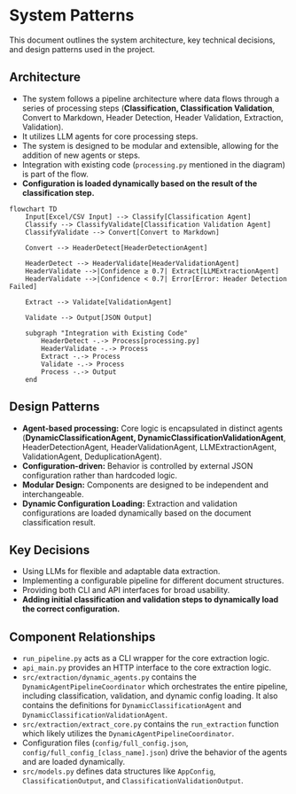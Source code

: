 # System Patterns

This document outlines the system architecture, key technical decisions, and design patterns used in the project.

## Architecture
- The system follows a pipeline architecture where data flows through a series of processing steps (**Classification, Classification Validation**, Convert to Markdown, Header Detection, Header Validation, Extraction, Validation).
- It utilizes LLM agents for core processing steps.
- The system is designed to be modular and extensible, allowing for the addition of new agents or steps.
- Integration with existing code (`processing.py` mentioned in the diagram) is part of the flow.
- **Configuration is loaded dynamically based on the result of the classification step.**

```mermaid
flowchart TD
    Input[Excel/CSV Input] --> Classify[Classification Agent]
    Classify --> ClassifyValidate[Classification Validation Agent]
    ClassifyValidate --> Convert[Convert to Markdown]

    Convert --> HeaderDetect[HeaderDetectionAgent]

    HeaderDetect --> HeaderValidate[HeaderValidationAgent]
    HeaderValidate -->|Confidence ≥ 0.7| Extract[LLMExtractionAgent]
    HeaderValidate -->|Confidence < 0.7| Error[Error: Header Detection Failed]

    Extract --> Validate[ValidationAgent]

    Validate --> Output[JSON Output]

    subgraph "Integration with Existing Code"
        HeaderDetect -.-> Process[processing.py]
        HeaderValidate -.-> Process
        Extract -.-> Process
        Validate -.-> Process
        Process -.-> Output
    end
```

## Design Patterns
- **Agent-based processing:** Core logic is encapsulated in distinct agents (**DynamicClassificationAgent, DynamicClassificationValidationAgent**, HeaderDetectionAgent, HeaderValidationAgent, LLMExtractionAgent, ValidationAgent, DeduplicationAgent).
- **Configuration-driven:** Behavior is controlled by external JSON configuration rather than hardcoded logic.
- **Modular Design:** Components are designed to be independent and interchangeable.
- **Dynamic Configuration Loading:** Extraction and validation configurations are loaded dynamically based on the document classification result.

## Key Decisions
- Using LLMs for flexible and adaptable data extraction.
- Implementing a configurable pipeline for different document structures.
- Providing both CLI and API interfaces for broad usability.
- **Adding initial classification and validation steps to dynamically load the correct configuration.**

## Component Relationships
- `run_pipeline.py` acts as a CLI wrapper for the core extraction logic.
- `api_main.py` provides an HTTP interface to the core extraction logic.
- `src/extraction/dynamic_agents.py` contains the `DynamicAgentPipelineCoordinator` which orchestrates the entire pipeline, including classification, validation, and dynamic config loading. It also contains the definitions for `DynamicClassificationAgent` and `DynamicClassificationValidationAgent`.
- `src/extraction/extract_core.py` contains the `run_extraction` function which likely utilizes the `DynamicAgentPipelineCoordinator`.
- Configuration files (`config/full_config.json`, `config/full_config_[class_name].json`) drive the behavior of the agents and are loaded dynamically.
- `src/models.py` defines data structures like `AppConfig`, `ClassificationOutput`, and `ClassificationValidationOutput`.
